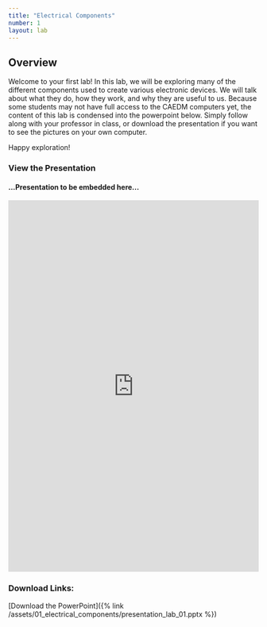 ```yaml
---
title: "Electrical Components"
number: 1 
layout: lab
---
```


<!-- There is no dynamic figures script on this page, as there are no elements. If you add elements, please go to another page and copy the notice and script at the top and bottom of the page, to keep the formatting of figures consistent. -->

## Overview

Welcome to your first lab! In this lab, we will be exploring many of the different components used to create various electronic devices. We will talk about what they do, how they work, and why they are useful to us. Because some students may not have full access to the CAEDM computers yet, the content of this lab is condensed into the powerpoint below. Simply follow along with your professor in class, or download the presentation if you want to see the pictures on your own computer.

Happy exploration!

### View the Presentation

#### ...Presentation to be embedded here...
<!-- INSERT THE PRESENTATION EMBED -->
<div style="display: flex; justify-content: center;">
    <iframe src="https://docs.google.com/presentation/d/1O_nh7TUPZn9WJS3je9LGEc88SWYenw7M/embed?start=false&loop=false&delayms=3000" 
            frameborder="0" 
            width="1280" 
            height="749" 
            allowfullscreen="true" 
            mozallowfullscreen="true" 
            webkitallowfullscreen="true">
    </iframe>
</div>


### Download Links:

[Download the PowerPoint]({% link /assets/01_electrical_components/presentation_lab_01.pptx %})
